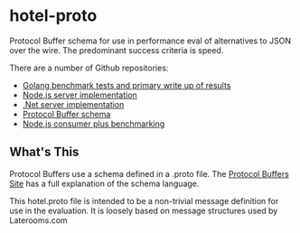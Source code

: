 # hotel-proto

Protocol Buffer schema for use in performance eval of alternatives to JSON over the wire.  The predominant success criteria is speed.

There are a number of Github repositories:

* [Golang benchmark tests and primary write up of results](https://github.com/gawth/go-proto)
* [Node.js server implementation](https://github.com/gawth/protosrv)
* [.Net server implementation](https://github.com/gawth/proto-service)
* [Protocol Buffer schema](https://github.com/gawth/hotel-proto)
* [Node.js consumer plus benchmarking](https://github.com/gawth/node_proto)

## What's This

Protocol Buffers use a schema defined in a .proto file.  The [Protocol Buffers Site](https://developers.google.com/protocol-buffers/docs/proto3) has a full explanation of the schema language.

This hotel.proto file is intended to be a non-trivial message definition for use in the evaluation.  It is loosely based on message structures used by Laterooms.com


